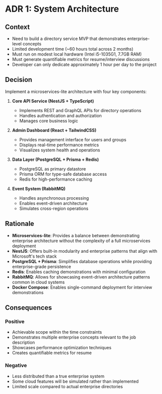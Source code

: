# ADR 1: System Architecture

## Context

- Need to build a directory service MVP that demonstrates enterprise-level concepts
- Limited development time (~60 hours total across 2 months)
- Must run on modest local hardware (Intel i5-1035G1, 7.7GB RAM)
- Must generate quantifiable metrics for resume/interview discussions
- Developer can only dedicate approximately 1 hour per day to the project

## Decision

Implement a microservices-lite architecture with four key components:

1. **Core API Service (NestJS + TypeScript)**
   - Implements REST and GraphQL APIs for directory operations
   - Handles authentication and authorization
   - Manages core business logic

2. **Admin Dashboard (React + TailwindCSS)**
   - Provides management interface for users and groups
   - Displays real-time performance metrics
   - Visualizes system health and operations

3. **Data Layer (PostgreSQL + Prisma + Redis)**
   - PostgreSQL as primary datastore
   - Prisma ORM for type-safe database access
   - Redis for high-performance caching

4. **Event System (RabbitMQ)**
   - Handles asynchronous processing
   - Enables event-driven architecture
   - Simulates cross-region operations

## Rationale

- **Microservices-lite**: Provides a balance between demonstrating enterprise architecture without the complexity of a full microservices deployment
- **NestJS**: Offers built-in modularity and enterprise patterns that align with Microsoft's tech stack
- **PostgreSQL + Prisma**: Simplifies database operations while providing enterprise-grade persistence
- **Redis**: Enables caching demonstrations with minimal configuration
- **RabbitMQ**: Allows for showcasing event-driven architecture patterns common in cloud systems
- **Docker Compose**: Enables single-command deployment for interview demonstrations

## Consequences

### Positive
- Achievable scope within the time constraints
- Demonstrates multiple enterprise concepts relevant to the job description
- Showcases performance optimization techniques
- Creates quantifiable metrics for resume

### Negative
- Less distributed than a true enterprise system
- Some cloud features will be simulated rather than implemented
- Limited scale compared to actual enterprise directories
